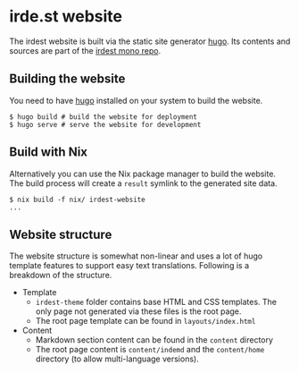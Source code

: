 # irde.st website

The irdest website is built via the static site generator [hugo].  Its
contents and sources are part of the [irdest mono repo].


## Building the website

You need to have [hugo] installed on your system to build the website.

```console
$ hugo build # build the website for deployment
$ hugo serve # serve the website for development
```

## Build with Nix

Alternatively you can use the Nix package manager to build the
website.  The build process will create a `result` symlink to the
generated site data.

```console
$ nix build -f nix/ irdest-website
...
```

## Website structure

The website structure is somewhat non-linear and uses a lot of hugo
template features to support easy text translations.  Following is a
breakdown of the structure.

* Template
  * `irdest-theme` folder contains base HTML and CSS templates.  The
    only page not generated via these files is the root page.
  * The root page template can be found in `layouts/index.html`
* Content
  * Markdown section content can be found in the `content` directory
  * The root page content is `content/indemd` and the `content/home`
    directory (to allow multi-language versions).


[hugo]: https://gohugo.io/
[irdest mono repo]: https://git.irde.st/we/irdest/
